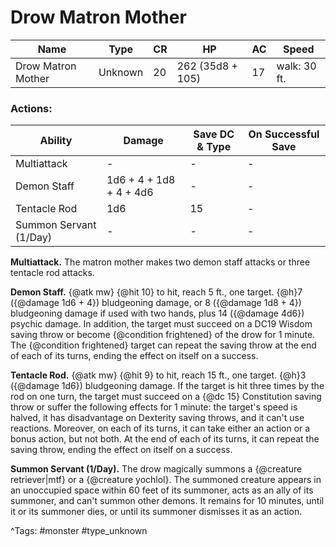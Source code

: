 # Drow Matron Mother

| Name | Type | CR | HP | AC | Speed |
|------|------|----|----|----|-------|
| Drow Matron Mother | Unknown | 20 | 262 (35d8 + 105) | 17 | walk: 30 ft. |

### Actions:

| Ability | Damage | Save DC & Type | On Successful Save |
|---------|--------|----------------|--------------------|
| Multiattack | - | - | - |
| Demon Staff | 1d6 + 4 + 1d8 + 4 + 4d6 | - | - |
| Tentacle Rod | 1d6 | 15 | - |
| Summon Servant (1/Day) | - | - | - |


**Multiattack.** The matron mother makes two demon staff attacks or three tentacle rod attacks.

**Demon Staff.** {@atk mw} {@hit 10} to hit, reach 5 ft., one target. {@h}7 ({@damage 1d6 + 4}) bludgeoning damage, or 8 ({@damage 1d8 + 4}) bludgeoning damage if used with two hands, plus 14 ({@damage 4d6}) psychic damage. In addition, the target must succeed on a DC19 Wisdom saving throw or become {@condition frightened} of the drow for 1 minute. The {@condition frightened} target can repeat the saving throw at the end of each of its turns, ending the effect on itself on a success.

**Tentacle Rod.** {@atk mw} {@hit 9} to hit, reach 15 ft., one target. {@h}3 ({@damage 1d6}) bludgeoning damage. If the target is hit three times by the rod on one turn, the target must succeed on a {@dc 15} Constitution saving throw or suffer the following effects for 1 minute: the target's speed is halved, it has disadvantage on Dexterity saving throws, and it can't use reactions. Moreover, on each of its turns, it can take either an action or a bonus action, but not both. At the end of each of its turns, it can repeat the saving throw, ending the effect on itself on a success.

**Summon Servant (1/Day).** The drow magically summons a {@creature retriever|mtf} or a {@creature yochlol}. The summoned creature appears in an unoccupied space within 60 feet of its summoner, acts as an ally of its summoner, and can't summon other demons. It remains for 10 minutes, until it or its summoner dies, or until its summoner dismisses it as an action.

^Tags: #monster #type_unknown